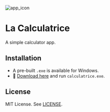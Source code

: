 ![app_icon](https://github.com/user-attachments/assets/b1377251-b4ec-409d-be52-89d3b2beceb4)

# La Calculatrice
A simple calculator app.

## Installation  
- A pre-built `.exe` is available for Windows.  
- 🌟 [Download here](../../releases) and run `calculatrice.exe`.  

## License
MIT License. See [LICENSE](LICENSE).
